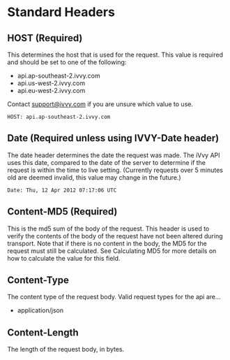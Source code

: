 # Standard Headers

## HOST \(Required\)

This determines the host that is used for the request. This value is required and should be set to one of the following:

* api.ap-southeast-2.ivvy.com
* api.us-west-2.ivvy.com
* api.eu-west-2.ivvy.com

Contact support@ivvy.com if you are unsure which value to use.

`HOST: api.ap-southeast-2.ivvy.com`

## Date \(Required unless using IVVY-Date header\)

The date header determines the date the request was made. The iVvy API uses this date, compared to the date of the server to determine if the request is within the time to live setting. \(Currently requests over 5 minutes old are deemed invalid, this value may change in the future.\)

`Date: Thu, 12 Apr 2012 07:17:06 UTC`

## Content-MD5 \(Required\)

This is the md5 sum of the body of the request. This header is used to verify the contents of the body of the request have not been altered during transport. Note that if there is no content in the body, the MD5 for the request must still be calculated. See Calculating MD5 for more details on how to calculate the value for this field.

## Content-Type

The content type of the request body. Valid request types for the api are...

* application/json

## Content-Length

The length of the request body, in bytes.

